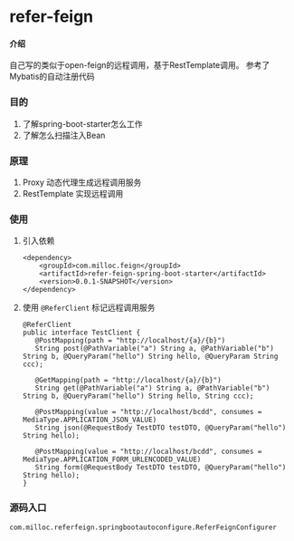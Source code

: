 # refer-feign

#### 介绍
自己写的类似于open-feign的远程调用，基于RestTemplate调用。
参考了Mybatis的自动注册代码

### 目的
1. 了解spring-boot-starter怎么工作
2. 了解怎么扫描注入Bean

### 原理
1. Proxy 动态代理生成远程调用服务
2. RestTemplate 实现远程调用

### 使用
1. 引入依赖
    ```
    <dependency>
        <groupId>com.milloc.feign</groupId>
        <artifactId>refer-feign-spring-boot-starter</artifactId>
        <version>0.0.1-SNAPSHOT</version>
    </dependency>
    ```
2. 使用 ``@ReferClient`` 标记远程调用服务
    ```
   @ReferClient
   public interface TestClient {
       @PostMapping(path = "http://localhost/{a}/{b}")
       String post(@PathVariable("a") String a, @PathVariable("b") String b, @QueryParam("hello") String hello, @QueryParam String ccc);
   
       @GetMapping(path = "http://localhost/{a}/{b}")
       String get(@PathVariable("a") String a, @PathVariable("b") String b, @QueryParam("hello") String hello, String ccc);
   
       @PostMapping(value = "http://localhost/bcdd", consumes = MediaType.APPLICATION_JSON_VALUE)
       String json(@RequestBody TestDTO testDTO, @QueryParam("hello") String hello);
   
       @PostMapping(value = "http://localhost/bcdd", consumes = MediaType.APPLICATION_FORM_URLENCODED_VALUE)
       String form(@RequestBody TestDTO testDTO, @QueryParam("hello") String hello);
   }
    ```
### 源码入口
``com.milloc.referfeign.springbootautoconfigure.ReferFeignConfigurer``
